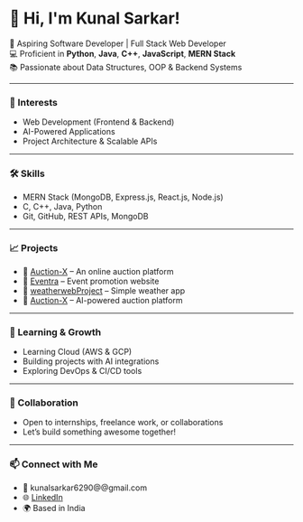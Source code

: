 # 👋 Hi, I'm Kunal Sarkar!

🚀 Aspiring Software Developer | Full Stack Web Developer  
💻 Proficient in **Python**, **Java**, **C++**, **JavaScript**, **MERN Stack**  
📚 Passionate about Data Structures, OOP & Backend Systems

---

### 🧠 Interests
- Web Development (Frontend & Backend)
- AI-Powered Applications
- Project Architecture & Scalable APIs

---

### 🛠️ Skills
- MERN Stack (MongoDB, Express.js, React.js, Node.js)
- C, C++, Java, Python
- Git, GitHub, REST APIs, MongoDB

---

### 📈 Projects
- 🔹 [Auction-X](https://github.com/kunalsarkar-bit/Auction-X) – An online auction platform
- 🔹 [Eventra](https://github.com/kunalsarkar-bit/Eventra) – Event promotion website
- 🔹 [weatherwebProject](https://github.com/kunalsarkar-bit/weatherwebProject) – Simple weather app
- 🔹 [Auction-X](https://github.com/kunalsarkar-bit/Auction-X-Major) – AI-powered auction platform

---

### 🌱 Learning & Growth
- Learning Cloud (AWS & GCP)
- Building projects with AI integrations
- Exploring DevOps & CI/CD tools

---

### 🤝 Collaboration
- Open to internships, freelance work, or collaborations  
- Let’s build something awesome together!

---

### 📫 Connect with Me
- 📧 kunalsarkar6290@@gmail.com
- 🌐 [LinkedIn](https://www.linkedin.com/in/kunal-sarkar-592a1230a/)
- 🌍 Based in India

